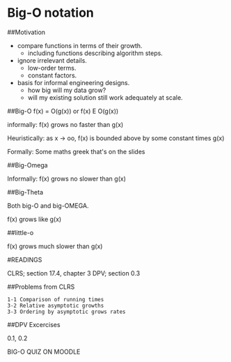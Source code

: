 # Big-O notation

##Motivation

- compare functions in terms of their growth.
	* including functions describing algorithm steps.
- ignore irrelevant details.
	* low-order terms.
	* constant factors.
- basis for informal engineering designs.
	* how big will my data grow?
	* will my existing solution still work adequately at scale.

##Big-O
f(x) = O(g(x)) or f(x) E O(g(x))

informally:
	f(x) grows no faster than g(x)

Heuristically: 
	as x -> oo, f(x) is bounded above by some constant times g(x)

Formally:
	Some maths greek that's on the slides

##Big-Omega

Informally:
	f(x) grows no slower than g(x)

##Big-Theta

Both big-O and big-OMEGA.

f(x) grows like g(x)

##little-o

f(x) grows much slower than g(x)


#READINGS

CLRS; section 17.4, chapter 3
DPV; section 0.3

##Problems from CLRS

	1-1 Comparison of running times
	3-2 Relative asymptotic growths
	3-3 Ordering by asymptotic grows rates

##DPV Excercises

0.1, 0.2

BIG-O QUIZ ON MOODLE

